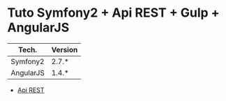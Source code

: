 Tuto Symfony2 + Api REST + Gulp + AngularJS
===========================================

| Tech.                   | Version     |
| ----------------------- | ----------- |
| Symfony2                | 2.7.*       |
| AngularJS               | 1.4.*       |

+ [Api REST](md/api_rest.md)
